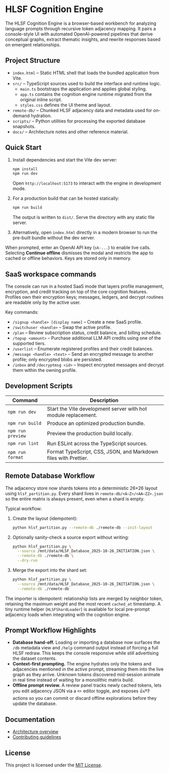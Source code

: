 # HLSF Cognition Engine

The HLSF Cognition Engine is a browser-based workbench for analyzing language prompts through recursive token adjacency mapping. It pairs a console-style UI with automated OpenAI-powered pipelines that derive conceptual graphs, extract thematic insights, and rewrite responses based on emergent relationships.

## Project Structure

- `index.html` – Static HTML shell that loads the bundled application from Vite.
- `src/` – TypeScript sources used to build the interface and runtime logic.
  - `main.ts` bootstraps the application and applies global styling.
  - `app.ts` contains the cognition engine runtime migrated from the original inline script.
  - `styles.css` defines the UI theme and layout.
- `remote-db/` – Chunked HLSF adjacency data and metadata used for on-demand hydration.
- `scripts/` – Python utilities for processing the exported database snapshots.
- `docs/` – Architecture notes and other reference material.

## Quick Start

1. Install dependencies and start the Vite dev server:
   ```bash
   npm install
   npm run dev
   ```
   Open `http://localhost:5173` to interact with the engine in development mode.

2. For a production build that can be hosted statically:
   ```bash
   npm run build
   ```
   The output is written to `dist/`. Serve the directory with any static file server.

3. Alternatively, open `index.html` directly in a modern browser to run the pre-built bundle without the dev server.

When prompted, enter an OpenAI API key (`sk-...`) to enable live calls. Selecting **Continue offline** dismisses the modal and restricts the app to cached or offline behaviors. Keys are stored only in memory.

## SaaS workspace commands

The console can run in a hosted SaaS mode that layers profile management, encryption, and
credit tracking on top of the core cognition features. Profiles own their encryption keys; messages,
ledgers, and decrypt routines are readable only by the active user.

Key commands:

- `/signup <handle> [display name]` – Create a new SaaS profile.
- `/switchuser <handle>` – Swap the active profile.
- `/plan` – Review subscription status, credit balance, and billing schedule.
- `/topup <amount>` – Purchase additional LLM API credits using one of the supported tiers.
- `/userlist` – Enumerate registered profiles and their credit balances.
- `/message <handle> <text>` – Send an encrypted message to another profile; only encrypted blobs are persisted.
- `/inbox` and `/decryptmsg <id>` – Inspect encrypted messages and decrypt them within the owning profile.

## Development Scripts

| Command | Description |
| --- | --- |
| `npm run dev` | Start the Vite development server with hot module replacement. |
| `npm run build` | Produce an optimized production bundle. |
| `npm run preview` | Preview the production build locally. |
| `npm run lint` | Run ESLint across the TypeScript sources. |
| `npm run format` | Format TypeScript, CSS, JSON, and Markdown files with Prettier. |

## Remote Database Workflow

The adjacency store now shards tokens into a deterministic 26×26 layout using
`hlsf_partition.py`. Every shard lives in `remote-db/<A–Z>/<AA–ZZ>.json` so the
entire matrix is always present, even when a shard is empty.

Typical workflow:

1. Create the layout (idempotent):
   ```bash
   python hlsf_partition.py --remote-db ./remote-db --init-layout
   ```
2. Optionally sanity-check a source export without writing:
   ```bash
   python hlsf_partition.py \
     --source /mnt/data/HLSF_Database_2025-10-26_INITIATION.json \
     --remote-db ./remote-db \
     --dry-run
   ```
3. Merge the export into the shard set:
   ```bash
   python hlsf_partition.py \
     --source /mnt/data/HLSF_Database_2025-10-26_INITIATION.json \
     --remote-db ./remote-db
   ```

The importer is idempotent: relationship lists are merged by neighbor token,
retaining the maximum weight and the most recent `cached_at` timestamp. A tiny
runtime helper (`HLSFShardLoader`) is available for local pre-prompt adjacency
loads when integrating with the cognition engine.

## Prompt Workflow Highlights

- **Database hand-off.** Loading or importing a database now surfaces the `/db` metadata view and `/help` command output instead of forcing a full HLSF redraw. This keeps the console responsive while still advertising the dataset contents.
- **Context-first prompting.** The engine hydrates only the tokens and adjacencies mentioned in the active prompt, streaming them into the live graph as they arrive. Unknown tokens discovered mid-session animate in real time instead of waiting for a monolithic matrix build.
- **Offline prompt review.** A review panel tracks newly cached tokens, lets you edit adjacency JSON via a ✏️ editor toggle, and exposes 👍/👎 actions so you can commit or discard offline explorations before they update the database.

## Documentation

- [Architecture overview](docs/ARCHITECTURE.md)
- [Contributing guidelines](CONTRIBUTING.md)

## License

This project is licensed under the [MIT License](LICENSE).
